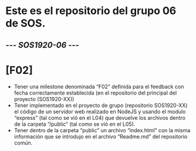 # Este es el repositorio del grupo 06 de SOS. 
## *--- SOS1920-06 ---*

# [F02]
- Tener una milestone denominada “F02” definida para el feedback con fecha correctamente establecida (en el repositorio del principal del proyecto (SOS1920-XX))
- Tener implementado en el proyecto de grupo (repositorio SOS1920-XX) el código de un servidor web realizado en NodeJS y usando el modulo “express” (tal como se vió en el L04) que devuelve los archivos dentro de la carpeta “/public” (tal como se vió en el L05).
- Tener dentro de la carpeta “public” un archivo “index.html” con la misma información que se introdujo en el archivo “Readme.md” del repositorio común.